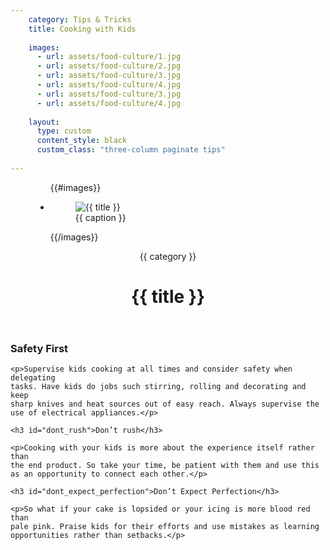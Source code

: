 ```yaml
---
    category: Tips & Tricks
    title: Cooking with Kids
    
    images:
      - url: assets/food-culture/1.jpg
      - url: assets/food-culture/2.jpg
      - url: assets/food-culture/3.jpg
      - url: assets/food-culture/4.jpg
      - url: assets/food-culture/3.jpg
      - url: assets/food-culture/4.jpg
      
    layout:
      type: custom
      content_style: black
      custom_class: "three-column paginate tips"
      
---
```


<figure class="cover-area">
  <ul clas="polaroids">
  {{#images}}
    <li class="polaroid-wrap"><a class="">
      <figure class="polaroid">
        <img data-media-id="images:{{ index }}" src="{{ url}}" alt=" {{ title }}" title=" {{ title }}">
        <figcaption>{{ caption }}</figcaption>
      </figure>
    </a>
  {{/images}}
  </ul>
</figure>

<div class="content">
  <header>
    <span class="category">{{ category }}</span>
    <h1 class="title">{{ title }}</h1>
  </header>
  
  <div class="body">
    <h3 id="safety_first">Safety First</h3>

    <p>Supervise kids cooking at all times and consider safety when delegating 
    tasks. Have kids do jobs such stirring, rolling and decorating and keep 
    sharp knives and heat sources out of easy reach. Always supervise the 
    use of electrical appliances.</p>

    <h3 id="dont_rush">Don’t rush</h3>

    <p>Cooking with your kids is more about the experience itself rather than 
    the end product. So take your time, be patient with them and use this 
    as an opportunity to connect each other.</p>

    <h3 id="dont_expect_perfection">Don’t Expect Perfection</h3>

    <p>So what if your cake is lopsided or your icing is more blood red than 
    pale pink. Praise kids for their efforts and use mistakes as learning 
    opportunities rather than setbacks.</p>
  </div>
  
</div>
  